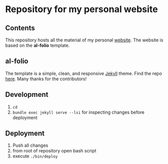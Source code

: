 # Repository for my personal website

## Contents
This repository hosts all the material of my personal [website](https://julienolivier3.github.io/). The website is based on the **al-folio** template.

## al-folio
The template is a simple, clean, and responsive [Jekyll](https://jekyllrb.com/) theme. Find the repo [here](https://github.com/alshedivat/al-folio). Many thanks for the contributors!

## Development
1. `cd` <website-repo-name>
2. `bundle exec jekyll serve --lsi` for inspecting changes before deployment

## Deployment
1. Push all changes
2. from root of repository open bash script
3. execute `./bin/deploy`
